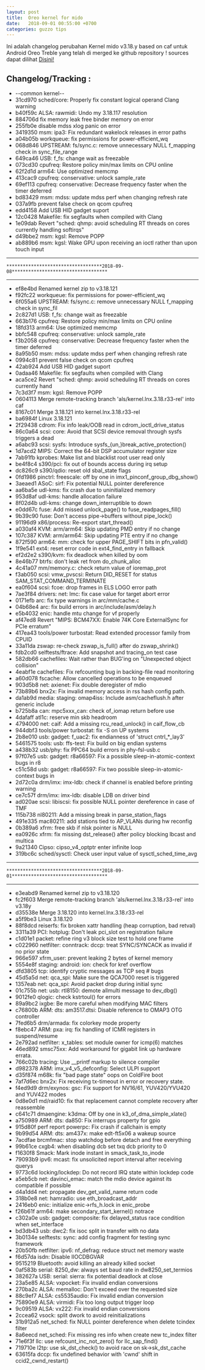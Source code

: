 ```yaml
---
layout: post
title:  Oreo kernel for mido 
date:   2018-09-01 00:55:00 +0700
categories: guzzo tips
---
```

Ini adalah changelog perubahan Kernel mido v3.18.y based on caf untuk Android Oreo Treble yang telah di merged ke github repository ! sources dapat dilihat [Disini!](https://github.com/NuBie/android_kernel_xiaomi_msm8953)

Changelog/Tracking :
---
*   --common kernel--
*   31cd970 sched/core: Properly fix constant logical operand Clang warning
*   b40f59c ALSA: rawmidi: Undo my 3.18.117 resolution
*   884706d fix memory leak free binder memory on error
*   255fb0e disable mdss xlog panic on error
*   3419350 msm: ipa3: Fix redundant wakelock releases in error paths
*   a04b05b workqueue: fix permissions for power-efficient_wq
*   068d846 UPSTREAM: fs/sync.c: remove unnecessary NULL f_mapping check in sync_file_range
*   649ca46 USB: f_fs: change wait as freezable
*   073cd30 cpufreq: Restore policy min/max limits on CPU online
*   62f2d1d arm64: Use optimized memcmp
*   413cac9 cpufreq: conservative: unlock sample_rate
*   69ef113 cpufreq: conservative: Decrease frequency faster when the timer deferred
*   bd83429 msm: mdss: update mdss perf when changing refresh rate
*   037a9fb prevent false check on qcom cpufreq
*   edd4158 Add USB HID gadget suport
*   12c0428 Makefile: fix segfaults when compiled with Clang
*   1e09dab Revert "sched: qhmp: avoid scheduling RT threads on cores currently handling softirqs"
*   d49bbe2 msm: kgsl: Remove POPP
*   ab889b6 msm: kgsl: Wake GPU upon receiving an ioctl rather than upon touch input


---
    ***********************************2018-09-08***********************************

---

*   ef8e4bd Renamed kernel zip to v3.18.121
*   f92fc22 workqueue: fix permissions for power-efficient_wq
*   6f055a6 UPSTREAM: fs/sync.c: remove unnecessary NULL f_mapping check in sync_fil
*   2c827d1 USB: f_fs: change wait as freezable
*   663b176 cpufreq: Restore policy min/max limits on CPU online
*   18fd313 arm64: Use optimized memcmp
*   bbfc548 cpufreq: conservative: unlock sample_rate
*   f3b2058 cpufreq: conservative: Decrease frequency faster when the timer deferred
*   8a95b50 msm: mdss: update mdss perf when changing refresh rate
*   0994c81 prevent false check on qcom cpufreq
*   42ab924 Add USB HID gadget suport
*   0adaa46 Makefile: fix segfaults when compiled with Clang
*   aca5ce2 Revert "sched: qhmp: avoid scheduling RT threads on cores currently hand
*   7c3d3f7 msm: kgsl: Remove POPP
*   0604113 Merge remote-tracking branch 'als/kernel.lnx.3.18.r33-rel' into caf
*   8167c01 Merge 3.18.121 into kernel.lnx.3.18.r33-rel
*   ba6984f Linux 3.18.121
*   2f29438 cdrom: Fix info leak/OOB read in cdrom_ioctl_drive_status
*   86c0a64 scsi: core: Avoid that SCSI device removal through sysfs triggers a dead
*   a6abc93 scsi: sysfs: Introduce sysfs_{un,}break_active_protection()
*   1d7acd2 MIPS: Correct the 64-bit DSP accumulator register size
*   7ab91fb kprobes: Make list and blacklist root user read only
*   be4f8c4 s390/pci: fix out of bounds access during irq setup
*   dc826c9 s390/qdio: reset old sbal_state flags
*   0fd1986 pinctrl: freescale: off by one in imx1_pinconf_group_dbg_show()
*   3aeaed1 ASoC: sirf: Fix potential NULL pointer dereference
*   aa6ba5e udl-kms: fix crash due to uninitialized memory
*   953d8af udl-kms: handle allocation failure
*   8f02d4b udl-kms: change down_interruptible to down
*   e0dd67c fuse: Add missed unlock_page() to fuse_readpages_fill()
*   9b39c90 fuse: Don't access pipe->buffers without pipe_lock()
*   91196d9 x86/process: Re-export start_thread()
*   a030af4 KVM: arm/arm64: Skip updating PMD entry if no change
*   107c387 KVM: arm/arm64: Skip updating PTE entry if no change
*   872f590 arm64: mm: check for upper PAGE_SHIFT bits in pfn_valid()
*   1f9e541 ext4: reset error code in ext4_find_entry in fallback
*   ef2d2e2 s390/kvm: fix deadlock when killed by oom
*   8e46b77 btrfs: don't leak ret from do_chunk_alloc
*   4c41a07 mm/memory.c: check return value of ioremap_prot
*   f3ab050 scsi: vmw_pvscsi: Return DID_RESET for status SAM_STAT_COMMAND_TERMINATE
*   ea0f604 scsi: fcoe: drop frames in ELS LOGO error path
*   7ae3f84 drivers: net: lmc: fix case value for target abort error
*   0171efb arc: fix type warnings in arc/mm/cache.c
*   04b68e4 arc: fix build errors in arc/include/asm/delay.h
*   e5b4032 enic: handle mtu change for vf properly
*   af47ed8 Revert "MIPS: BCM47XX: Enable 74K Core ExternalSync for PCIe erratum"
*   417ea43 tools/power turbostat: Read extended processor family from CPUID
*   33a11da zswap: re-check zswap_is_full() after do zswap_shrink()
*   fdb2cd0 selftests/ftrace: Add snapshot and tracing_on test case
*   582db66 cachefiles: Wait rather than BUG'ing on "Unexpected object collision"
*   4eabf1e cachefiles: Fix refcounting bug in backing-file read monitoring
*   a60d078 fscache: Allow cancelled operations to be enqueued
*   903d5b8 net: axienet: Fix double deregister of mdio
*   73b89b6 bnx2x: Fix invalid memory access in rss hash config path.
*   da1ab9d media: staging: omap4iss: Include asm/cacheflush.h after generic include
*   b725b8a can: mpc5xxx_can: check of_iomap return before use
*   4dafaff atl1c: reserve min skb headroom
*   4794000 net: caif: Add a missing rcu_read_unlock() in caif_flow_cb
*   944dbf3 tools/power turbostat: fix -S on UP systems
*   2b8e010 usb: gadget: f_uac2: fix endianness of 'struct cntrl_*_lay3'
*   5461575 tools: usb: ffs-test: Fix build on big endian systems
*   a438b32 usb/phy: fix PPC64 build errors in phy-fsl-usb.c
*   97f07e5 usb: gadget: r8a66597: Fix a possible sleep-in-atomic-context bugs in r8
*   c51c58d usb: gadget: r8a66597: Fix two possible sleep-in-atomic-context bugs in 
*   2d72c0a drm/imx: imx-ldb: check if channel is enabled before printing warning
*   ce7c57f drm/imx: imx-ldb: disable LDB on driver bind
*   ad020ae scsi: libiscsi: fix possible NULL pointer dereference in case of TMF
*   115b738 nl80211: Add a missing break in parse_station_flags
*   491e335 mac80211: add stations tied to AP_VLANs during hw reconfig
*   0b389a6 xfrm: free skb if nlsk pointer is NULL
*   ea0926c xfrm: fix missing dst_release() after policy blocking lbcast and multica
*   9a21340 Cipso: cipso_v4_optptr enter infinite loop
*   319bc6c sched/sysctl: Check user input value of sysctl_sched_time_avg


---
    ***********************************2018-09-01***********************************

---

*   e3eabd9 Renamed kernel zip to v3.18.120
*   fc2f603 Merge remote-tracking branch 'als/kernel.lnx.3.18.r33-rel' into v3.18y
*   d35538e Merge 3.18.120 into kernel.lnx.3.18.r33-rel
*   a5f9be3 Linux 3.18.120
*   88f8dcd reiserfs: fix broken xattr handling (heap corruption, bad retval)
*   3311a39 PCI: hotplug: Don't leak pci_slot on registration failure
*   c1d01e1 packet: refine ring v3 block size test to hold one frame
*   c022960 netfilter: conntrack: dccp: treat SYNC/SYNCACK as invalid if no prior state
*   966e597 xfrm_user: prevent leaking 2 bytes of kernel memory
*   5554e8f staging: android: ion: check for kref overflow
*   dfd3805 tcp: identify cryptic messages as TCP seq # bugs
*   45d5a5d net: qca_spi: Make sure the QCA7000 reset is triggered
*   1357eab net: qca_spi: Avoid packet drop during initial sync
*   01c755b net: usb: rtl8150: demote allmulti message to dev_dbg()
*   9012fe0 qlogic: check kstrtoul() for errors
*   89a9bc2 ixgbe: Be more careful when modifying MAC filters
*   c76800b ARM: dts: am3517.dtsi: Disable reference to OMAP3 OTG controller
*   7fed6b5 drm/armada: fix colorkey mode property
*   f8ebc47 ARM: pxa: irq: fix handling of ICMR registers in suspend/resume
*   2e792ad netfilter: x_tables: set module owner for icmp(6) matches
*   46ed892 smsc75xx: Add workaround for gigabit link up hardware errata.
*   766c02b tracing: Use __printf markup to silence compiler
*   d982378 ARM: imx_v4_v5_defconfig: Select ULPI support
*   d35f874 m68k: fix "bad page state" oops on ColdFire boot
*   7af7d6ec bnx2x: Fix receiving tx-timeout in error or recovery state.
*   f4ed9d9 drm/exynos: gsc: Fix support for NV16/61, YUV420/YVU420 and YUV422 modes
*   0d8e0d1 md/raid10: fix that replacement cannot complete recovery after reassemble
*   c641c71 dmaengine: k3dma: Off by one in k3_of_dma_simple_xlate()
*   a750989 ARM: dts: da850: Fix interrups property for gpio
*   915d80f perf report powerpc: Fix crash if callchain is empty
*   9b99d54 ARM: dts: am437x: make edt-ft5x06 a wakeup source
*   7acdfae brcmfmac: stop watchdog before detach and free everything
*   99b61ce cxgb4: when disabling dcb set txq dcb priority to 0
*   f1630f8 Smack: Mark inode instant in smack_task_to_inode
*   79093b9 ipv6: mcast: fix unsolicited report interval after receiving querys
*   9773c6d locking/lockdep: Do not record IRQ state within lockdep code
*   a5eb5cb net: davinci_emac: match the mdio device against its compatible if possible
*   d4a1dd4 net: propagate dev_get_valid_name return code
*   318b0e8 net: hamradio: use eth_broadcast_addr
*   2416eb0 enic: initialize enic->rfs_h.lock in enic_probe
*   f26b61f arm64: make secondary_start_kernel() notrace
*   c302a0e usb: gadget: composite: fix delayed_status race condition when set_interface
*   bd3db43 usb: dwc2: fix isoc split in transfer with no data
*   3b0134e selftests: sync: add config fragment for testing sync framework
*   20b50fb netfilter: ipv6: nf_defrag: reduce struct net memory waste
*   f6d57da isdn: Disable IIOCDBGVAR
*   9515219 Bluetooth: avoid killing an already killed socket
*   0af583b serial: 8250_dw: always set baud rate in dw8250_set_termios
*   382627a USB: serial: sierra: fix potential deadlock at close
*   23a5e85 ALSA: vxpocket: Fix invalid endian conversions
*   270ba2c ALSA: memalloc: Don't exceed over the requested size
*   88c9ef7 ALSA: cs5535audio: Fix invalid endian conversion
*   75890e9 ALSA: virmidi: Fix too long output trigger loop
*   9c09519 ALSA: vx222: Fix invalid endian conversions
*   2ccea62 vsock: split dwork to avoid reinitializations
*   31b912a5 net_sched: fix NULL pointer dereference when delete tcindex filter
*   8a6eecd net_sched: Fix missing res info when create new tc_index filter
*   71e6f3f llc: use refcount_inc_not_zero() for llc_sap_find()
*   719710e l2tp: use sk_dst_check() to avoid race on sk->sk_dst_cache
*   63615fa dccp: fix undefined behavior with 'cwnd' shift in ccid2_cwnd_restart()
